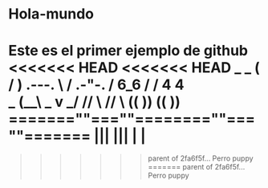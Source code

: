 # Hola-mundo
Este es el primer ejemplo de github
<<<<<<< HEAD
<<<<<<< HEAD
                 _  _
                 ( \/ )
          .---.   \  /   .-"-. 
         /   6_6   \/   / 4 4 \
         \_  (__\       \_ v _/
         //   \\        //   \\
        ((     ))      ((     ))
  =======""===""========""===""=======
           |||            |||
            |              |
=======
>>>>>>> parent of 2fa6f5f... Perro puppy
=======
>>>>>>> parent of 2fa6f5f... Perro puppy
